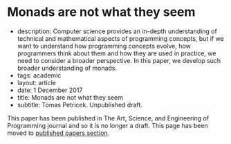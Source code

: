 # Monads are not what they seem

 - description: Computer science provides an in-depth understanding of technical and mathematical 
    aspects of programming concepts, but if we want to understand how programming concepts evolve, 
    how programmers think about them and how they are used in practice, we need to consider a 
    broader perspective. In this paper, we develop such broader understanding of monads.
 - tags: academic
 - layout: article
 - date: 1 December 2017
 - title: Monads are not what they seem
 - subtitle: Tomas Petricek. Unpublished draft.
 
This paper has been published in The Art, Science, and Engineering of Programming journal
and so it is no longer a draft. This page has been moved to [published papers section](../../papers/monads/).